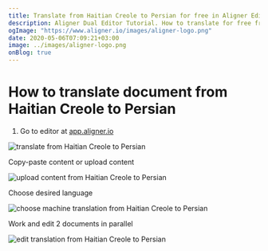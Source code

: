 ```yaml
---
title: Translate from Haitian Creole to Persian for free in Aligner Editor
description: Aligner Dual Editor Tutorial. How to translate for free from Haitian Creole to Persian. Aligner is multilingual document management platform. 
ogImage: "https://www.aligner.io/images/aligner-logo.png"
date: 2020-05-06T07:09:21+03:00
image: ../images/aligner-logo.png
onBlog: true
---
```


# How to translate document from Haitian Creole to Persian

1. Go to editor at [app.aligner.io](https://app.aligner.io "Aligner App web page")

![translate from Haitian Creole to Persian](../aligner-blank-editor.png "translate from Haitian Creole to Persian")

Copy-paste content or upload content

![upload content from Haitian Creole to Persian](../aligner-uploaded-document.png "upload content from Haitian Creole to Persian")

Choose desired language

![choose machine translation from Haitian Creole to Persian](../aligner-language-dropdown.png "choose machine translation from Haitian Creole to Persian")

Work and edit 2 documents in parallel

![edit translation from Haitian Creole to Persian](../aligner-double-sitded-editor.png "edit translation from Haitian Creole to Persian")

